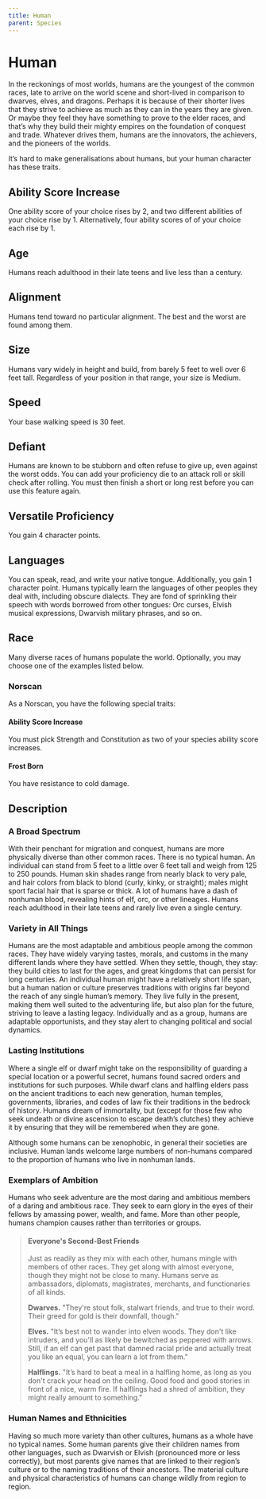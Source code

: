 ```yaml
---
title: Human
parent: Species
---
```


# Human
In the reckonings of most worlds, humans are the youngest of the common races, late to arrive on the world scene and short-lived in comparison to dwarves, elves, and dragons. Perhaps it is because of their shorter lives that they strive to achieve as much as they can in the years they are given. Or maybe they feel they have something to prove to the elder races, and that’s why they build their mighty empires on the foundation of conquest and trade. Whatever drives them, humans are the innovators, the achievers, and the pioneers of the worlds.

It’s hard to make generalisations about humans, but your human character has these traits.

## Ability Score Increase
One ability score of your choice rises by 2, and two different abilities of your choice rise by 1. Alternatively, four ability scores of of your choice each rise by 1.

## Age
Humans reach adulthood in their late teens and live less than a century.

## Alignment
Humans tend toward no particular alignment. The best and the worst are found among them.

## Size
Humans vary widely in height and build, from barely 5 feet to well over 6 feet tall. Regardless of your position in that range, your size is Medium.

## Speed
Your base walking speed is 30 feet.

## Defiant
Humans are known to be stubborn and often refuse to give up, even against the worst odds. You can add your proficiency die  to an attack roll or skill check after rolling. You must then finish a short or long rest before you can use this feature again.

## Versatile Proficiency
You gain 4 character points.

## Languages
You can speak, read, and write your native tongue. Additionally, you gain 1 character point. Humans typically learn the languages of other peoples they deal with, including obscure dialects. They are fond of sprinkling their speech with words borrowed from other tongues: Orc curses, Elvish musical expressions, Dwarvish military phrases, and so on.

## Race
Many diverse races of humans populate the world. Optionally, you may choose one of the examples listed below.

### Norscan
As a Norscan, you have the following special traits:

#### Ability Score Increase
You must pick Strength and Constitution as two of your species ability score increases.

#### Frost Born
You have resistance to cold damage.

## Description

### A Broad Spectrum
With their penchant for migration and conquest, humans are more physically diverse than other common races. There is no typical human. An individual can stand from 5 feet to a little over 6 feet tall and weigh from 125 to 250 pounds. Human skin shades range from nearly black to very pale, and hair colors from black to blond (curly, kinky, or straight); males might sport facial hair that is sparse or thick. A lot of humans have a dash of nonhuman blood, revealing hints of elf, orc, or other lineages. Humans reach adulthood in their late teens and rarely live even a single century.

### Variety in All Things
Humans are the most adaptable and ambitious people among the common races. They have widely varying tastes, morals, and customs in the many different lands where they have settled. When they settle, though, they stay: they build cities to last for the ages, and great kingdoms that can persist for long centuries. An individual human might have a relatively short life span, but a human nation or culture preserves traditions with origins far beyond the reach of any single human’s memory. They live fully in the present, making them well suited to the adventuring life, but also plan for the future, striving to leave a lasting legacy. Individually and as a group, humans are adaptable opportunists, and they stay alert to changing political and social dynamics.

### Lasting Institutions
Where a single elf or dwarf might take on the responsibility of guarding a special location or a powerful secret, humans found sacred orders and institutions for such purposes. While dwarf clans and halfling elders pass on the ancient traditions to each new generation, human temples, governments, libraries, and codes of law fix their traditions in the bedrock of history. Humans dream of immortality, but (except for those few who seek undeath or divine ascension to escape death’s clutches) they achieve it by ensuring that they will be remembered when they are gone.

Although some humans can be xenophobic, in general their societies are inclusive. Human lands welcome large numbers of non-humans compared to the proportion of humans who live in nonhuman lands.

### Exemplars of Ambition
Humans who seek adventure are the most daring and ambitious members of a daring and ambitious race. They seek to earn glory in the eyes of their fellows by amassing power, wealth, and fame. More than other people, humans champion causes rather than territories or groups.

> #### Everyone's Second-Best Friends
> Just as readily as they mix with each other, humans mingle with members of other races. They get along with almost everyone, though they might not be close to many. Humans serve as ambassadors, diplomats, magistrates, merchants, and functionaries of all kinds.
> 
> **Dwarves.** "They're stout folk, stalwart friends, and true to their word. Their greed for gold is their downfall, though."
> 
> **Elves.** "It’s best not to wander into elven woods. They don't like intruders, and you'll as likely be bewitched as peppered with arrows. Still, if an elf can get past that damned racial pride and actually treat you like an equal, you can learn a lot from them."
> 
> **Halflings.** "It’s hard to beat a meal in a halfling home, as long as you don't crack your head on the ceiling. Good food and good stories in front of a nice, warm fire. If halflings had a shred of ambition, they might really amount to something."

### Human Names and Ethnicities
Having so much more variety than other cultures, humans as a whole have no typical names. Some human parents give their children names from other languages, such as Dwarvish or Elvish (pronounced more or less correctly), but most parents give names that are linked to their region’s culture or to the naming traditions of their ancestors. The material culture and physical characteristics of humans can change wildly from region to region.
